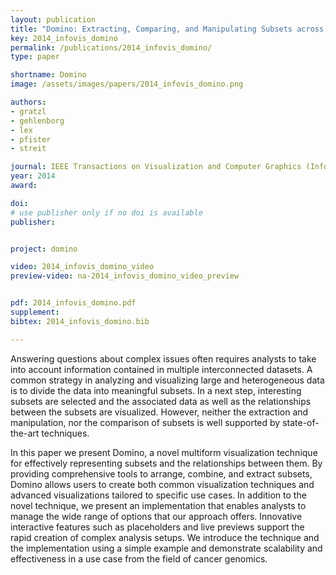 ```yaml
---
layout: publication
title: "Domino: Extracting, Comparing, and Manipulating Subsets across Multiple Tabular Datasets "
key: 2014_infovis_domino
permalink: /publications/2014_infovis_domino/
type: paper

shortname: Domino
image: /assets/images/papers/2014_infovis_domino.png

authors:
- gratzl
- gehlenborg
- lex
- pfister
- streit

journal: IEEE Transactions on Visualization and Computer Graphics (InfoVis '14), to appear
year: 2014
award:

doi:
# use publisher only if no doi is available
publisher:


project: domino

video: 2014_infovis_domino_video
preview-video: na-2014_infovis_domino_video_preview


pdf: 2014_infovis_domino.pdf
supplement:
bibtex: 2014_infovis_domino.bib

---
```


Answering questions about complex issues often requires analysts to take into account information contained in multiple interconnected datasets. A common strategy in analyzing and visualizing large and heterogeneous data is to divide the data into meaningful subsets. In a next step, interesting subsets are selected and the associated data as well as the relationships between the subsets are visualized. However, neither the extraction and manipulation, nor the comparison of subsets is well supported by state-of-the-art techniques.

In this paper we present Domino, a novel multiform visualization technique for effectively representing subsets and the relationships between them. By providing comprehensive tools to arrange, combine, and extract subsets, Domino allows users to create both common visualization techniques and advanced visualizations tailored to specific use cases. In addition to the novel technique, we present an implementation that enables analysts to manage the wide range of options that our approach offers. Innovative interactive features such as placeholders and live previews support the rapid creation of complex analysis setups. We introduce the technique and the implementation using a simple example and demonstrate scalability and effectiveness in a use case from the field of cancer genomics.